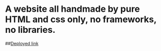 # A website all handmade by pure HTML and css only, no frameworks, no libraries.

##[Deployed link](https://tatoma.github.io/pure-html-css-webpage/)